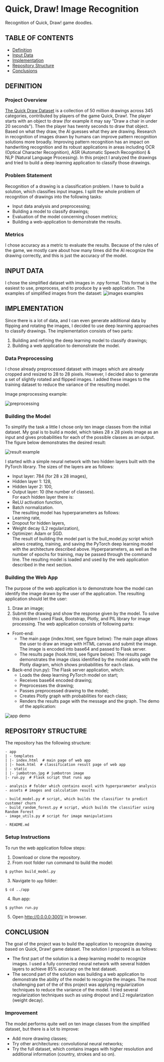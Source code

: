 # Quick, Draw! Image Recognition
Recognition of Quick, Draw! game doodles.

## TABLE OF CONTENTS
* [Definition](#definition)
* [Input Data](#input-data)
* [Implementation](#implementation)
* [Repository Structure](#repository-structure)
* [Conclusions](#conclusions)

## DEFINITION
### Project Overview
[The Quick Draw Dataset](https://github.com/googlecreativelab/quickdraw-dataset) is a collection of 50 million drawings across 345 categories, contributed by players of the game Quick, Draw!. The player starts with an object to draw (for example it may say "Draw a chair in under 20 seconds"). Then the player has twenty seconds to draw that object. Based on what they draw, the AI guesses what they are drawing.
Research in recognition of images drawn by humans can improve pattern recognition solutions more broadly. Improving pattern recognition has an impact on handwriting recognition and its robust applications in areas including OCR (Optical Character Recognition), ASR (Automatic Speech Recognition) & NLP (Natural Language Processing).
In this project I analyzed the drawings and tried to build a deep learning application to classify those drawings.
### Problem Statement
Recognition of a drawing is a classification problem. I have to build a solution, which classifies input images. I split the whole problem of recognition of drawings into the following tasks:
* Input data analysis and preprocessing;
* Building a model to classify drawings;
* Evaluation of the model concerning chosen metrics;
* Building a web-application to demonstrate the results.
### Metrics
I chose accuracy as a metric to evaluate the results. Because of the rules of the game, we mostly care about how many times did the AI recognize the drawing correctly, and this is just the accuracy of the model.
## INPUT DATA
I chose the simplified dataset with images in .npy format. This format is the easiest to use, preprocess, and to produce by a web application.
The examples of simplified images from the dataset:
![images examples](https://github.com/Lexie88rus/quick-draw-image-recognition/blob/master/assets/image%20grids/eye_grid.png)
## IMPLEMENTATION
Since there is a lot of data, and I can even generate additional data by flipping and rotating the images, I decided to use deep learning approaches to classify drawings.
The implementation consists of two parts:
1.	Building and refining the deep learning model to classify drawings;
2.	Building a web application to demonstrate the model.
### Data Preprocessing
I chose already preprocessed dataset with images which are already cropped and resized to 28 to 28 pixels. However, I decided also to generate a set of slightly rotated and flipped images. I added these images to the training dataset to reduce the variance of the resulting model.

<p>Image preprocessing example:

![preprocessing](https://github.com/Lexie88rus/quick-draw-image-recognition/blob/master/assets/image%20examples/preprocessing_example.png)
   
### Building the Model
To simplify the task a little I chose only ten image classes from the initial dataset.
My goal is to build a model, which takes 28 x 28 pixels image as an input and gives probabilities for each of the possible classes as an output. The figure below demonstrates the desired result:

![result example](https://github.com/Lexie88rus/quick-draw-image-recognition/blob/master/assets/prediction_eye.png)

I started with a simple neural network with two hidden layers built with the PyTorch library.
The sizes of the layers are as follows:
* Input layer: 784 (for 28 x 28 images),
* Hidden layer 1: 128,
* Hidden layer 2: 100,
* Output layer: 10 (the number of classes).
<br>For each hidden layer there is:</br>
* ReLU activation function,
* Batch normalization.
<br>The resulting model has hyperparameters as follows:</br>
* Learning rate,
* Dropout for hidden layers,
* Weight decay (L2 regularization),
* Optimizer: Adam or SGD.
<br>The result of building the model part is the buil_model.py script which allows creating, training, and saving the PyTorch deep learning model with the architecture described above. Hyperparameters, as well as the number of epochs for training, may be passed through the command line. The resulting model is loaded and used by the web application described in the next section.
### Building the Web App
The purpose of the web application is to demonstrate how the model can identify the image drawn by the user of the application. The resulting application should let the user:
1.	Draw an image;
2.	Submit the drawing and show the response given by the model.
To solve this problem I used Flask, Bootstrap, Plotly, and PIL library for image processing. The web application consists of following parts:
* Front-end:
    * The main page (index.html, see figure below): The main page allows the user to draw an image with HTML canvas and submit the image. The image is encoded into base64 and passed to Flask server.
    * The results page (hook.html, see figure below): The results page demonstrates the image class identified by the model along with the Plotly diagram, which shows probabilities for each class.
* Back-end (run.py): The Flask server application, which:
    * Loads the deep learning PyTorch model on start;
    * Receives base64 encoded drawing;
    * Preprocesses the drawing;
    * Passes preprocessed drawing to the model;
    * Creates Plotly graph with probabilities for each class;
    * Renders the results page with the message and the graph.
The demo of the application:

![app demo](https://github.com/Lexie88rus/quick-draw-image-recognition/blob/master/assets/demo/demo.gif)
## REPOSITORY STRUCTURE
The repository has the following structure:
```
- app
| - templates
| |- index.html  # main page of web app
| |- hook.html  # classification result page of web app
| - static
| |- jumbotron.jpg # jumbotron image
|- run.py  # Flask script that runs app

- analysis # folder which contains excel with hyperparameter analysis
- assets # images and calculation results

- build_model.py # script, which builds the classifier to predict customer churn
- build_random_forest.py # script, which builds the classifier using Random Forest
- image_utils.py # script for image manipulations

- README.md
```
### Setup Instructions
To run the web application follow steps:
1. Download or clone the repository.
2. From root folder run command to build the model:
```
$ python build_model.py
```
3. Navigate to `app` folder:
```
$ cd ../app
```
4. Run app:
```
$ python run.py
```
5. Open http://0.0.0.0:3001/ in browser.

## CONCLUSION
The goal of the project was to build the application to recognize drawing based on Quick, Draw! game dataset. The solution I proposed is as follows:
* The first part of the solution is a deep learning model to recognize images. I used a fully connected neural network with several hidden layers to achieve 85% accuracy on the test dataset.
* The second part of the solution was building a web application to demonstrate the ability of the model to recognize the images.
The most challenging part of the of this project was applying regularization techniques to reduce the variance of the model. I tried several regularization techniques such as using dropout and L2 regularization (weight decay).

### Improvement
The model performs quite well on ten image classes from the simplified dataset, but there is a lot to improve:
* Add more drawing classes;
* Try other architectures: convolutional neural networks;
* Try the full dataset, which contains images with higher resolution and additional information (country, strokes and so on).
